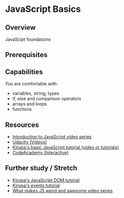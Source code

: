 # JavaScript Basics

## Overview
JavaScipt foundations

## Prerequisites

## Capabilities
You are comfortable with:

- variables, string, types
- if, else and comparison operators
- arrays and loops
- functions

## Resources
- [Introduction to JavaScript video series](/resources/js-101-tutorial-series-VIDEO)
- [Udacity (Videos)](/resources/js-)
- [Kirupa's basic JavaScript tutorial (video or tutorials)](/resources/js-basics-series-kirupa-MULTIMODAL)
- [CodeAcademy (Interactive)]()

## Further study / Stretch
- [Kirupa's JavaScript DOM tutorial](/resources/js-dom-kirupa-TUTORIAL)
- [Kirupa's events tutorial](/resources/js-events-series-kirupa-MULTIMODAL)
- [What makes JS weird and awesome video series](/resources/js-intermediate-5-concepts-VIDEO)
